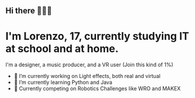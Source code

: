 ## Hi there 👋🇮🇹
# I'm Lorenzo, 17, currently studying IT at school and at home.
I'm a designer, a music producer, and a VR user (Join this kind of 1%)
- 🔭 I’m currently working on Light effects, both real and virtual
- 🌱 I’m currently learning Python and Java
- 🤖 Currently competing on Robotics Challenges like WRO and MAKEX
<!--
**AirPlr/AirPlr** is a ✨ _special_ ✨ repository because its `README.md` (this file) appears on your GitHub profile.

Here are some ideas to get you started:

- 🔭 I’m currently working on ...
- 🌱 I’m currently learning ...
- 👯 I’m looking to collaborate on ...
- 🤔 I’m looking for help with ...
- 💬 Ask me about ...
- 📫 How to reach me: ...
- 😄 Pronouns: ...
- ⚡ Fun fact: ...
-->
